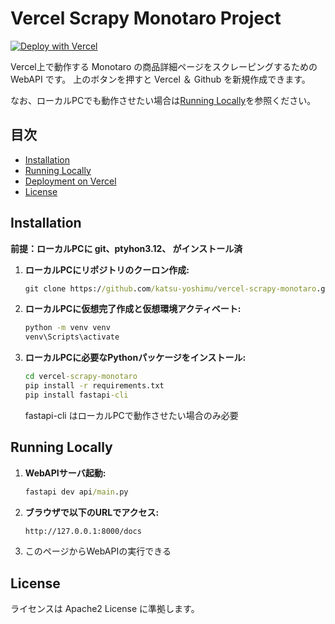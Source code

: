 # Vercel Scrapy Monotaro Project
[![Deploy with Vercel](https://vercel.com/button)](https://vercel.com/new/clone?repository-url=https%3A%2F%2Fgithub.com%2Fkatsu-yoshimu%2Fvercel-scrapy-monotaro)

Vercel上で動作する Monotaro の商品詳細ページをスクレーピングするための WebAPI です。
上のボタンを押すと Vercel ＆ Github を新規作成できます。

なお、ローカルPCでも動作させたい場合は[Running Locally](#running-locally)を参照ください。

## 目次
- [Installation](#installation)
- [Running Locally](#running-locally)
- [Deployment on Vercel](#deployment-on-vercel)
- [License](#license)

## Installation

**前提：ローカルPCに git、ptyhon3.12、 がインストール済**

1. **ローカルPCにリポジトリのクーロン作成:**

   ```cmd
   git clone https://github.com/katsu-yoshimu/vercel-scrapy-monotaro.git
   ```

2. **ローカルPCに仮想完了作成と仮想環境アクティベート:**

	```cmd
	python -m venv venv
	venv\Scripts\activate
	```
3. **ローカルPCに必要なPythonパッケージをインストール:**
	```cmd
	cd vercel-scrapy-monotaro
	pip install -r requirements.txt  
	pip install fastapi-cli
	```
   fastapi-cli はローカルPCで動作させたい場合のみ必要
   
## Running Locally
1. **WebAPIサーバ起動:**
	```cmd
	fastapi dev api/main.py
	```
2. **ブラウザで以下のURLでアクセス:**
	```cmd
	http://127.0.0.1:8000/docs
	```
3. このページからWebAPIの実行できる

## License
ライセンスは Apache2 License に準拠します。
